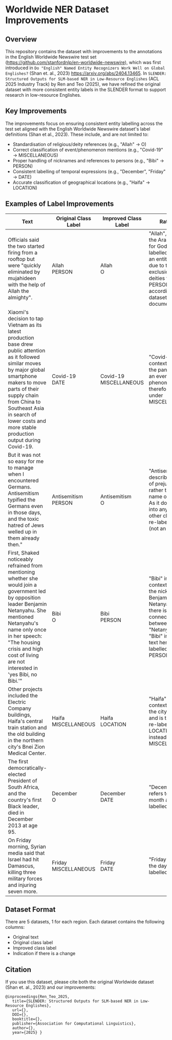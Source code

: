 # Worldwide NER Dataset Improvements

## Overview
This repository contains the dataset with improvements to the annotations in the English Worldwide Newswire test set (https://github.com/stanfordnlp/en-worldwide-newswire), which was first introduced in `Do "English" Named Entity Recognizers Work Well on Global Englishes?` (Shan et. al., 2023) https://arxiv.org/abs/2404.13465. In `SLENDER: Structured Outputs for SLM-based NER in Low-Resource Englishes` (ACL 2025 Industry Track) by Ren and Teo (2025), we have refined the original dataset with more consistent entity labels in the SLENDER format to support research in low-resource Englishes.

## Key Improvements
The improvements focus on ensuring consistent entity labelling across the test set aligned with the English Worldwide Newswire dataset's label definitions (Shan et al., 2023). These include, and are not limited to:
- Standardisation of religious/deity references (e.g., "Allah" → O)
- Correct classification of event/phenomenon mentions (e.g., "Covid-19" → MISCELLANEOUS) 
- Proper handling of nicknames and references to persons (e.g., "Bibi" → PERSON)
- Consistent labelling of temporal expressions (e.g., "December", "Friday" → DATE)
- Accurate classification of geographical locations (e.g., "Haifa" → LOCATION)

## Examples of Label Improvements

| Text | Original Class Label | Improved Class Label | Rationale |
|------|---------------------|---------------------|-----------|
| Officials said the two started firing from a rooftop but were "quickly eliminated by mujahideen with the help of Allah the almighty". | Allah <br> PERSON | Allah <br> O | "Allah", which is the Arabic word for God, is re-labelled as O (not an entity). This is due to the exclusion of deities from PERSON according to the dataset documentation. |
| Xiaomi's decision to tap Vietnam as its latest production base drew public attention as it followed similar moves by major global smartphone makers to move parts of their supply chain from China to Southeast Asia in search of lower costs and more stable production output during Covid-19. | Covid-19 <br> DATE | Covid-19 <br> MISCELLANEOUS | "Covid-19" in this context refers to the pandemic as an event or phenomenon, therefore falling under MISCELLANEOUS. |
| But it was not so easy for me to manage when I encountered Germans. Antisemitism typified the Germans even in those days, and the toxic hatred of Jews welled up in them already then." | Antisemitism <br> PERSON | Antisemitism <br> O | "Antisemitism" describes a form of prejudice, rather than a name of humans. As it does not fall into any of the other classes, it is re-labelled as O (not an entity). |
| First, Shaked noticeably refrained from mentioning whether she would join a government led by opposition leader Benjamin Netanyahu. She mentioned Netanyahu's name only once in her speech: "The housing crisis and high cost of living are not interested in 'yes Bibi, no Bibi.'" | Bibi <br> O | Bibi <br> PERSON | "Bibi" in this context refers to the nickname of Benjamin Netanyahu, and there is a clear connection between "Netanyahu" and "Bibi" in the same text hence re-labelled as PERSON. |
| Other projects included the Electric Company buildings, Haifa's central train station and the old building in the northern city's Bnei Zion Medical Center. | Haifa <br> MISCELLANEOUS | Haifa <br> LOCATION | "Haifa" in this context refers to the city in Israel, and is therefore re-labelled as LOCATION instead of MISCELLANEOUS. |
| The first democratically-elected President of South Africa, and the country's first Black leader, died in December 2013 at age 95. | December <br> O | December <br> DATE | "December" refers to the month and thus labelled as DATE. |
| On Friday morning, Syrian media said that Israel had hit Damascus, killing three military forces and injuring seven more. | Friday <br> MISCELLANEOUS | Friday <br> DATE | "Friday" refers to the day and thus labelled as DATE. |

## Dataset Format
There are 5 datasets, 1 for each region. Each dataset contains the following columns:
- Original text
- Original class label
- Improved class label
- Indication if there is a change

## Citation
If you use this dataset, please cite both the original Worldwide dataset (Shan et. al., 2023) and our improvements:
```
@inproceedings{Ren_Teo_2025,
   title={SLENDER: Structured Outputs for SLM-based NER in Low-Resource Englishes},
   url={},
   DOI={},
   booktitle={},
   publisher={Association for Computational Linguistics},
   author={},
   year={2025} }
   ```
